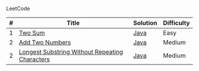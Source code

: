LeetCode

<table>
<thead>
<tr>
<th>#</th>
<th>Title</th>
<th>Solution</th>
<th>Difficulty</th>
</tr>
</thead>
<tbody>
<tr>
<td>1</td>
<td><a href="https://leetcode.com/problems/two-sum/description/" rel="nofollow">Two Sum</a></td>
<td><a href="https://github.com/kunlk/ltcode/blob/master/Java/Two%20Sum/twoSum.java">Java</a></td>
<td>Easy</td>
</tr>
<tr>
<td>2</td>
<td><a href="https://leetcode.com/problems/add-two-numbers/" rel="nofollow">Add Two Numbers</a></td>
<td><a href="https://github.com/kunlk/ltcode/blob/master/Java/Add%20Two%20Numbers/addTwoNumbers.java">Java</a></td>
<td>Medium</td>
</tr>
<tr>
<td>2</td>
<td><a href="https://leetcode.com/problems/longest-substring-without-repeating-characters/description/" rel="nofollow">Longest Substring Without Repeating Characters</a></td>
<td><a href="">Java</a></td>
<td>Medium</td>
</tr>
</tbody></table>
